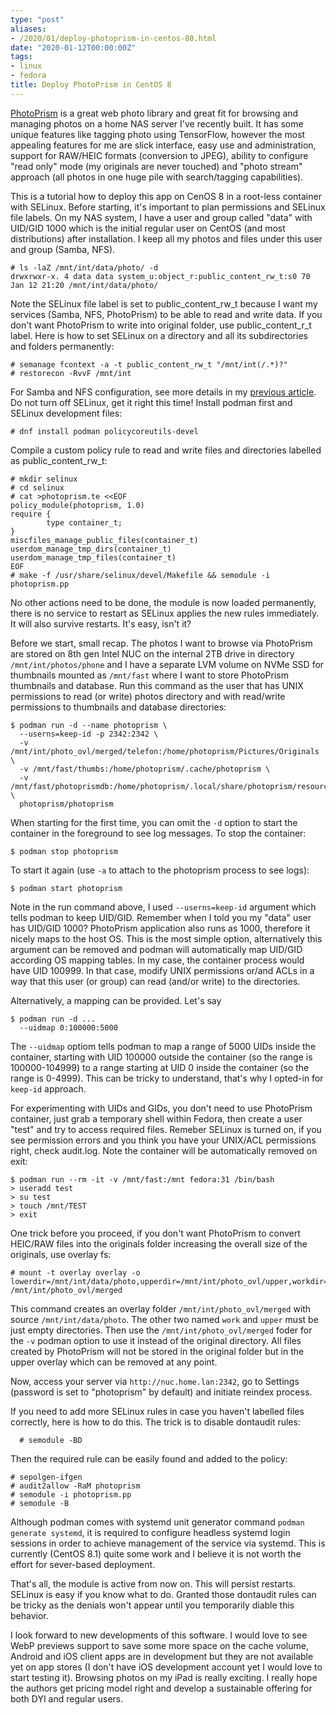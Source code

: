 ```yaml
---
type: "post"
aliases:
- /2020/01/deploy-photoprism-in-centos-80.html
date: "2020-01-12T00:00:00Z"
tags:
- linux
- fedora
title: Deploy PhotoPrism in CentOS 8
---
```


[PhotoPrism](https://photoprism.org/) is a great web photo library and great
fit for browsing and managing photos on a home NAS server I've recently built.
It has some unique features like tagging photo using TensorFlow, however the
most appealing features for me are slick interface, easy use and
administration, support for RAW/HEIC formats (conversion to JPEG), ability to
configure "read only" mode (my originals are never touched) and "photo stream"
approach (all photos in one huge pile with search/tagging capabilities).

This is a tutorial how to deploy this app on CenOS 8 in a root-less container
with SELinux. Before starting, it's important to plan permissions and SELinux
file labels. On my NAS system, I have a user and group called "data" with
UID/GID 1000 which is the initial regular user on CentOS (and most
distributions) after installation. I keep all my photos and files under this
user and group (Samba, NFS).

    # ls -laZ /mnt/int/data/photo/ -d
    drwxrwxr-x. 4 data data system_u:object_r:public_content_rw_t:s0 70 Jan 12 21:20 /mnt/int/data/photo/

Note the SELinux file label is set to public_content_rw_t because I want my
services (Samba, NFS, PhotoPrism) to be able to read and write data. If you
don't want PhotoPrism to write into original folder, use public_content_r_t
label. Here is how to set SELinux on a directory and all its subdirectories and
folders permanently:

    # semanage fcontext -a -t public_content_rw_t "/mnt/int(/.*)?"
    # restorecon -RvvF /mnt/int

For Samba and NFS configuration, see more details in my [previous
article](/2020/01/samba-and-nfs-shared-folder-on-centos8.html). Do not turn off
SELinux, get it right this time! Install podman first and SELinux development
files:

    # dnf install podman policycoreutils-devel

Compile a custom policy rule to read and write files and directories labelled
as public_content_rw_t:

    # mkdir selinux
    # cd selinux
    # cat >photoprism.te <<EOF
    policy_module(photoprism, 1.0)
    require {
            type container_t;
    }
    miscfiles_manage_public_files(container_t)
    userdom_manage_tmp_dirs(container_t)
    userdom_manage_tmp_files(container_t)
    EOF
    # make -f /usr/share/selinux/devel/Makefile && semodule -i photoprism.pp

No other actions need to be done, the module is now loaded permanently, there
is no service to restart as SELinux applies the new rules immediately. It will
also survive restarts. It's easy, isn't it?

Before we start, small recap. The photos I want to browse via PhotoPrism are
stored on 8th gen Intel NUC on the internal 2TB drive in directory
`/mnt/int/photos/phone` and I have a separate LVM volume on NVMe SSD for
thumbnails mounted as `/mnt/fast` where I want to store PhotoPrism thumbnails
and database. Run this command as the user that has UNIX permissions to read
(or write) photos directory and with read/write permissions to thumbnails and
database directories:

    $ podman run -d --name photoprism \
      --userns=keep-id -p 2342:2342 \
      -v /mnt/int/photo_ovl/merged/telefon:/home/photoprism/Pictures/Originals \
      -v /mnt/fast/thumbs:/home/photoprism/.cache/photoprism \
      -v /mnt/fast/photoprismdb:/home/photoprism/.local/share/photoprism/resources/database \
      photoprism/photoprism

When starting for the first time, you can omit the `-d` option to start the
container in the foreground to see log messages. To stop the container:

    $ podman stop photoprism

To start it again (use `-a` to attach to the photoprism process to see logs):

    $ podman start photoprism

Note in the run command above, I used `--userns=keep-id` argument which tells
podman to keep UID/GID. Remember when I told you my "data" user has UID/GID
1000? PhotoPrism application also runs as 1000, therefore it nicely maps to the
host OS. This is the most simple option, alternatively this argument can be
removed and podman will automatically map UID/GID according OS mapping tables.
In my case, the container process would have UID 100999. In that case, modify
UNIX permissions or/and ACLs in a way that this user (or group) can read
(and/or write) to the directories.

Alternatively, a mapping can be provided. Let's say 

    $ podman run -d ...
      --uidmap 0:100000:5000

The `--uidmap` optiom tells podman to map a range of 5000 UIDs inside the
container, starting with UID 100000 outside the container (so the range is
100000-104999) to a range starting at UID 0 inside the container (so the range
is 0-4999). This can be tricky to understand, that's why I opted-in for
`keep-id` approach.

For experimenting with UIDs and GIDs, you don't need to use PhotoPrism
container, just grab a temporary shell within Fedora, then create a user "test"
and try to access required files. Remeber SELinux is turned on, if you see
permission errors and you think you have your UNIX/ACL permissions right, check
audit.log. Note the container will be automatically removed on exit:

    $ podman run --rm -it -v /mnt/fast:/mnt fedora:31 /bin/bash
    > useradd test
    > su test
    > touch /mnt/TEST
    > exit

One trick before you proceed, if you don't want PhotoPrism to convert HEIC/RAW
files into the originals folder increasing the overall size of the originals,
use overlay fs:

    # mount -t overlay overlay -o lowerdir=/mnt/int/data/photo,upperdir=/mnt/int/photo_ovl/upper,workdir=/mnt/int/photo_ovl/work /mnt/int/photo_ovl/merged

This command creates an overlay folder `/mnt/int/photo_ovl/merged` with source
`/mnt/int/data/photo`. The other two named `work` and `upper` must be just
empty directories. Then use the `/mnt/int/photo_ovl/merged` foder for the `-v`
podman option to use it instead of the original directory. All files created by
PhotoPrism will not be stored in the original folder but in the upper overlay
which can be removed at any point.

Now, access your server via `http://nuc.home.lan:2342`, go to Settings
(password is set to "photoprism" by default) and initiate reindex process.

If you need to add more SELinux rules in case you haven't labelled files
correctly, here is how to do this. The trick is to disable dontaudit rules:

	  # semodule -BD

Then the required rule can be easily found and added to the policy:

    # sepolgen-ifgen
    # audit2allow -RaM photoprism
    # semodule -i photoprism.pp
    # semodule -B
	
Although podman comes with systemd unit generator command `podman generate
systemd`, it is required to configure headless systemd login sessions in order
to achieve management of the service via systemd. This is currently (CentOS
8.1) quite some work and I believe it is not worth the effort for sever-based
deployment.

That's all, the module is active from now on. This will persist restarts.
SELinux is easy if you know what to do. Granted those dontaudit rules can be
tricky as the denials won't appear until you temporarily diable this behavior.

I look forward to new developments of this software. I would love to see WebP
previews support to save some more space on the cache volume, Android and iOS
client apps are in development but they are not available yet on app stores (I
don't have iOS development account yet I would love to start testing it).
Browsing photos on my iPad is really exciting. I really hope the authors get
pricing model right and develop a sustainable offering for both DYI and regular
users.

